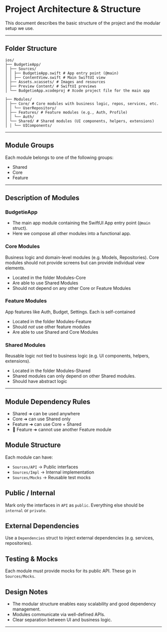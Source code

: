 # Project Architecture & Structure

This document describes the basic structure of the project and the modular setup we use.

---

## Folder Structure
```
ios/
├── BudgetieApp/
│ ├── Sources/
│ │ ├── BudgetieApp.swift # App entry point (@main)
│ │ ├── ContentView.swift # Main SwiftUI view
│ ├── Assets.xcassets/ # Images and resources
│ ├── Preview Content/ # SwiftUI previews
│ └── BudgetieApp.xcodeproj # Xcode project file for the main app

├── Modules/
│ ├── Core/ # Core modules with business logic, repos, services, etc.
│ │ └── UserRepository/
│ ├── Features/ # Feature modules (e.g., Auth, Profile)
│ │ └── Auth/
│ └── Shared/ # Shared modules (UI components, helpers, extensions)
│ │ └── UIComponents/
```

---

## Module Groups

Each module belongs to one of the following groups:

- Shared
- Core
- Feature

---

## Description of Modules

### BudgetieApp

- The main app module containing the SwiftUI App entry point (`@main` struct).
- Here we compose all other modules into a functional app.

### Core Modules

Business logic and domain-level modules (e.g. Models, Repositories).
Core modules should not provide screens but can provide individual view elements.
- Located in the folder Modules-Core
- Are able to use Shared Modules
- Should not depend on any other Core or Feature Modules

### Feature Modules
App features like Auth, Budget, Settings. Each is self-contained
- Located in the folder Modules-Feature
- Should *not* use other feature modules
- Are able to use Shared and Core Modules

### Shared Modules
Reusable logic not tied to business logic (e.g. UI components, helpers, extensions). 
- Located in the folder Modules-Shared
- Shared modules can only depend on other Shared modules.
- Should have abstract logic

---

## Module Dependency Rules

- Shared ➜ can be used anywhere
- Core ➜ can use Shared only
- Feature ➜ can use Core + Shared
- 🚫 Feature ➜ cannot use another Feature module

## Module Structure

Each module can have:
- `Sources/API` → Public interfaces
- `Sources/Impl` → Internal implementation
- `Sources/Mocks` → Reusable test mocks


## Public / Internal

Mark only the interfaces in `API` as `public`. Everything else should be `internal` or `private`.


## External Dependencies

Use a `Dependencies` struct to inject external dependencies (e.g. services, repositories).

## Testing & Mocks

Each module must provide mocks for its public API. These go in `Sources/Mocks`.


## Design Notes

- The modular structure enables easy scalability and good dependency management.
- Modules communicate via well-defined APIs.
- Clear separation between UI and business logic.

---
